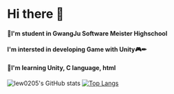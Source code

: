 # Hi there 👋

#### 🏫I'm student in GwangJu Software Meister Highschool  

#### I'm intersted in developing Game with Unity🎮✏  

#### 📘I'm learning Unity, C language, html  

![lew0205's GitHub stats](https://github-readme-stats.vercel.app/api?username=lew0205&theme=solarized-light&show_icons=true)
[![Top Langs](https://github-readme-stats.vercel.app/api/top-langs/?username=lew0205&layout=Demo)](https://github.com/lew0205/github-readme-stats)
